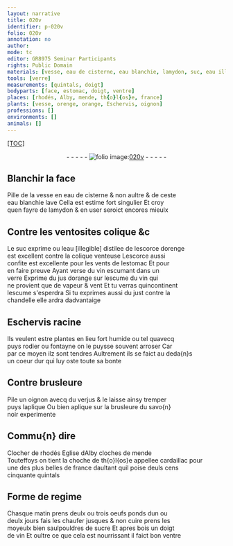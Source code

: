 ```yaml
---
layout: narrative
title: 020v
identifier: p-020v
folio: 020v
annotation: no
author:
mode: tc
editor: GR8975 Seminar Participants
rights: Public Domain
materials: [vesse, eau de cisterne, eau blanchie, lamydon, suc, eau illegible distilee de lescorce dorenge, Lescorce, vin escumant, jus dorange, vin, escume, just, Eschervis racine, oignon, verjus, savo{n} noir, oeufs, sucre]
tools: [verre]
measurements: [quintals, doigt]
bodyparts: [face, estomac, doigt, ventre]
places: [rhodés, Alby, mende, th{o}l{os}e, france]
plants: [vesse, orenge, orange, Eschervis, oignon]
professions: []
environments: []
animals: []
---
```


<p><a href="{{ site.baseurl }}/diplomatic/">[TOC]</a></p><div class="folio" align="center">- - - - - <a href="http://gallica.bnf.fr/ark:/12148/btv1b10500001g/f46.image" target="_blank"><img src="https://cu-mkp.github.io/2017-workshop-edition/assets/photo-icon.png" alt="folio image: " style="display:inline-block; margin-bottom:-3px;"/>020v</a> - - - - - </div>  
  

## Blanchir la <span class="bp">face</span>

 
Pille de la <span class="m"><span class="pa">vesse</span></span> en <span class="m">eau de cisterne</span> & non aultre & de ceste<br/> <span class="m">eau blanchie</span> lave Cella est estime fort singulier Et croy<br/> quen fayre de <span class="m">lamydon</span> & en user seroict encores mieulx 
 
 
  

## Contre les ventosites colique &c

 
Le <span class="m">suc</span> exprime ou l<span class="m">eau <span class="del">[illegible]</span> distilee de lescorce d<span class="pa">orenge</span></span><br/> est excellent contre la colique venteuse <span class="m">Lescorce</span> aussi<br/> confite est excellente pour les vents de l<span class="bp">estomac</span> Et pour<br/> en faire preuve Ayant verse du <span class="m">vin escumant</span> dans un<br/> <span class="tl">verre</span> Exprime du <span class="m">jus d<span class="pa">orange</span></span> sur lescume du <span class="m">vin</span> qui<br/> ne provient que de vapeur & vent Et tu verras quincontinent<br/> l<span class="m">escume</span> s'esperdra Si tu exprimes aussi du <span class="m">just</span> contre la<br/> chandelle elle ardra dadvantaige 
 
 
  

## <span class="m"><span class="pa">Eschervis</span> racine</span>

 
Ils veulent estre plantes en lieu fort humide ou tel quavecq<br/> puys rodier ou fontayne on le puysse souvent arroser Car<br/> par ce moyen ilz sont tendres Aultrement ils se faict au deda{n}s<br/> un coeur dur qui luy oste toute sa bonte 
 
 
  

## Contre brusleure

 
Pile un <span class="m"><span class="pa">oignon</span></span> avecq du <span class="m">verjus</span> & le laisse ainsy tremper<br/> puys laplique Ou bien aplique sur la brusleure du <span class="m">savo{n}<br/> noir</span> experimente 
 
 
  

## Commu{n} dire

 
Clocher de <span class="pl">rhodés</span> Eglise d<span class="pl">Alby</span> cloches de <span class="pl">mende</span><br/> Touteffoys on tient la choche de <span class="pl">th{o}l{os}e</span> appellee cardaillac pour<br/> une des plus belles de <span class="pl">france</span> daultant quil poise deuls cens<br/> cinquante <span class="ms">quintals</span> 
 
 
  

## Forme de regime

 
<span class="tmp">Chasque matin</span> prens deulx ou trois <span class="m">oeufs</span> ponds dun ou<br/> deulx <span class="tmp">jour</span>s fais les chaufer <span class="del">jusques</span> & non cuire prens les<br/> moyeulx bien saulpouldres de <span class="m">sucre</span> Et apres bois un <span class="ms"><span class="bp">doigt</span></span><br/> de <span class="m">vin</span> Et oultre ce que cela est nourrissant il faict bon <span class="bp">ventre</span> 
 
